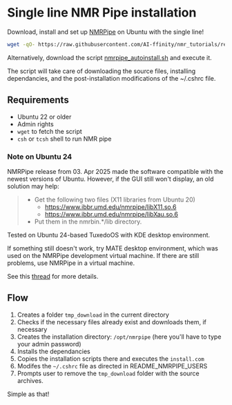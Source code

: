 # Single line NMR Pipe installation

Download, install and set up [NMRPipe](https://spin.niddk.nih.gov/bax/NMRPipe/) on Ubuntu with the single line!

```sh
wget -qO- https://raw.githubusercontent.com/AI-ffinity/nmr_tutorials/refs/heads/main/NMR_Pipe/nmrpipe_autoinstall.sh | bash
```

Alternatively, download the script [nmrpipe_autoinstall.sh](./nmrpipe_autoinstall.sh) and execute it. 

The script will take care of downloading the source files, installing dependancies, and the post-installation modifications of the ~/.cshrc file.

## Requirements
* Ubuntu 22 or older
* Admin rights
* `wget` to fetch the script
* `csh` or `tcsh` shell to run NMR pipe

### Note on Ubuntu 24

NMRPipe release from 03. Apr 2025 made the software compatible with the newest versions of Ubuntu. However, if the GUI still won't display, an old solution may help:

> * Get the following two files (X11 libraries from Ubuntu 20)
>   * https://www.ibbr.umd.edu/nmrpipe/libX11.so.6
>   * https://www.ibbr.umd.edu/nmrpipe/libXau.so.6
> * Put them in the nmrbin.*/lib directory.

Tested on Ubuntu 24-based TuxedoOS with KDE desktop environment.  

If something still doesn't work, try MATE desktop environment, which was used on the NMRPipe development virtual machine. 
 If there are still problems, use NMRPipe in a virtual machine. 

See this [thread](https://groups.io/g/nmrpipe/message/3225) for more details.

## Flow
1. Creates a folder `tmp_download` in the current directory
2. Checks if the necessary files already exist and downloads them, if necessary
3. Creates the installation directory: `/opt/nmrpipe` (here you'll have to type your admin password)
4. Installs the dependancies
5. Copies the installation scripts there and executes the `install.com`
6. Modifes the `~/.cshrc` file as directed in README_NMRPIPE_USERS
7. Prompts user to remove the `tmp_download` folder with the source archives.

Simple as that!





